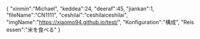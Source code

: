 {
 "xinmin":"Michael",
 "keddea":24,
 "deeraf":45,
 "jiankan":1,
 "fileName":"CN1111", 
 "ceshilai":"ceshilaiceshilai",
 "imgName":"https://xiaomo94.github.io/test/",
 "Konfiguration":"構成",
 "Reis essen":"米を食べる"
}
